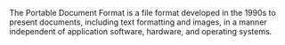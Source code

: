 The Portable Document Format is a file format developed in the 1990s to present documents, including text formatting and images, in a manner independent of application software, hardware, and operating systems.
